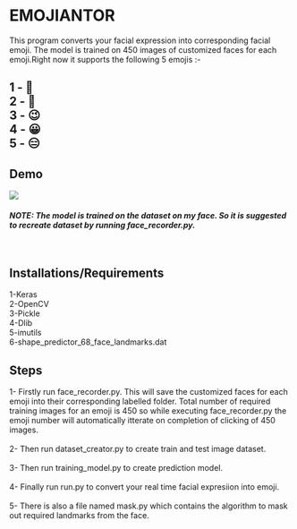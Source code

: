 # EMOJIANTOR 

This program converts your facial expression into corresponding facial emoji. The model is trained on 450 images of customized faces for each emoji.Right now it supports the following 5 emojis :- <br>
<h2>
1 - 🙂 <br>
2 - 🤫 <br>
3 - 😉 <br>
4 - 😀 <br>
5 - 😑 <br></h2>

<h2>Demo</h2>
<img src="https://github.com/pranavmicro7/Emojinator/blob/master/outputs/gif.gif"><br>

<h4><i>NOTE: The model is trained on the dataset on my face. So it is suggested to recreate dataset by running face_recorder.py.</i></h4><br>

<h2> Installations/Requirements</h2>

1-Keras </br>
2-OpenCV </br>
3-Pickle </br>
4-Dlib </br>
5-imutils </br> 
6-shape_predictor_68_face_landmarks.dat

<h2> Steps </h2>

1- Firstly run face_recorder.py. This will save the customized faces for each emoji into their corresponding labelled folder. Total number of required training images for an emoji is 450 so while executing face_recorder.py the emoji number will automatically itterate on completion of clicking of 450 images.<br><br>
2- Then run dataset_creator.py to create train and test image dataset.<br><br>
3- Then run training_model.py to create prediction model.<br><br>
4- Finally run run.py to convert your real time facial expresiion into emoji.<br><br>
5- There is also a file named mask.py which contains the algorithm to mask out required landmarks from the face.   

